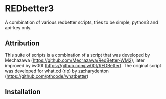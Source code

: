 # REDbetter3
A combination of various redbetter scripts, tries to be simple, python3 and api-key only.

## Attribution
This suite of scripts is a combination of a script that was developed by Mechazawa (https://github.com/Mechazawa/RedBetter-WM2), later improved by iw00t (https://github.com/iw00t/REDBetter). The original script was developed for what.cd (rip) by zacharydenton (https://github.com/pthcode/whatbetter)

## Installation
